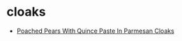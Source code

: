 # cloaks

 * [Poached Pears With Quince Paste In Parmesan Cloaks](../../index/p/poached-pears-with-quince-paste-in-parmesan-cloaks-231012.json)
